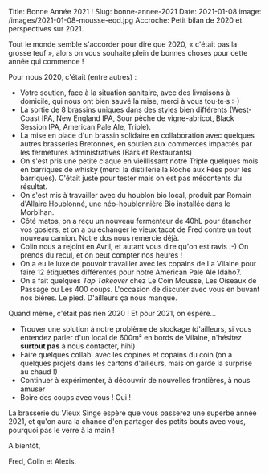 Title: Bonne Année 2021 !
Slug: bonne-annee-2021
Date: 2021-01-08
image: /images/2021-01-08-mousse-eqd.jpg
Accroche: Petit bilan de 2020 et perspectives sur 2021.

Tout le monde semble s'accorder pour dire que 2020, « c'était pas la grosse teuf », alors on vous souhaite plein de bonnes choses pour cette année qui commence !

Pour nous 2020, c'était (entre autres) :

- Votre soutien, face à la situation sanitaire, avec des livraisons à domicile, qui nous ont bien sauvé la mise, merci à vous tou⋅te⋅s :-)
- La sortie de 8 brassins uniques dans des styles bien différents (West-Coast IPA, New England IPA, Sour pèche de vigne-abricot, Black Session IPA, American Pale Ale, Triple). 
- La mise en place d'un brassin solidaire en collaboration avec quelques autres brasseries Bretonnes, en soutien aux commerces impactés par les fermetures administratives (Bars et Restaurants)
- On s'est pris une petite claque en vieillissant notre Triple quelques mois en barriques de whisky (merci la distillerie la Roche aux Fées pour les barriques). C'était juste pour tester mais on est pas mécontents du résultat.
- On s'est mis à travailler avec du houblon bio local, produit par Romain d'Allaire Houblonné, une néo-houblonnière Bio installée dans le Morbihan. 
- Côté matos, on a reçu un nouveau fermenteur de 40hL pour étancher vos gosiers, et on a pu échanger le vieux tacot de Fred contre un tout nouveau camion. Notre dos nous remercie déjà.
- Colin nous à rejoint en Avril, et autant vous dire qu'on est ravis :-) On prends du recul, et on peut compter nos heures !
- On a eu le luxe de pouvoir travailler avec les copains de La Vilaine pour faire 12 étiquettes différentes pour notre American Pale Ale Idaho7.
- On a fait quelques *Tap Takeover* chez Le Coin Mousse, Les Oiseaux de Passage ou Les 400 coups. L'occasion de discuter avec vous en buvant nos bières. Le pied. D'ailleurs ça nous manque.

Quand même, c'était pas rien 2020 ! Et pour 2021, on espère…

- Trouver une solution à notre problème de stockage (d'ailleurs, si vous entendez parler d'un local de 600m² en bords de Vilaine, n'hésitez **surtout pas** à nous contacter, hihi)
- Faire quelques collab' avec les copines et copains du coin (on a quelques projets dans les cartons d'ailleurs, mais on garde la surprise au chaud !)
- Continuer à expérimenter, à découvrir de nouvelles frontières, à nous amuser
- Boire des coups avec vous ! Oui !

La brasserie du Vieux Singe espère que vous passerez une superbe année 2021, et qu'on aura la chance d'en partager des petits bouts avec vous, pourquoi pas le verre à la main !

A bientôt,

Fred, Colin et Alexis.

